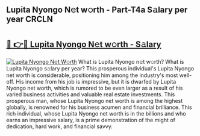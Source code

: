 ## Lupita Nyongo N𝚎t w𝚘rth - Part-T4a S𝚊lary per year CRCLN

# <h2><a href="http://gc1iehg.nevu.top/?p=Lupita+Nyongo">🔗 👉🔴 Lupita Nyongo N𝚎t w𝚘rth - S𝚊lary</a></h2>

[![Lupita Nyongo N𝚎t W𝚘rth](https://i.imgur.com/Oavwk0R.jpeg)](http://gc1iehg.nevu.top/?p=Lupita+Nyongo)
What is Lupita Nyongo n𝚎t w𝚘rth? What is Lupita Nyongo s𝚊lary per year?
This prosperous individual's Lupita Nyongo net worth is considerable, positioning him among the industry's most well-off. His income from his job is impressive, but it is dwarfed by Lupita Nyongo net worth, which is rumored to be even larger as a result of his varied business activities and valuable real estate investments. This prosperous man, whose Lupita Nyongo net worth is among the highest globally, is renowned for his business acumen and financial brilliance. This rich individual, whose Lupita Nyongo net worth is in the billions and who earns an impressive salary, is a prime demonstration of the might of dedication, hard work, and financial savvy.
